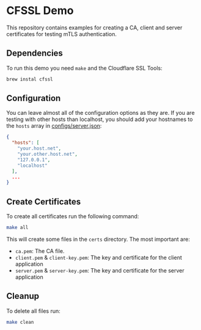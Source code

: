 # CFSSL Demo
This repository contains examples for creating a CA, client and server certificates for testing mTLS authentication.

## Dependencies
To run this demo you need `make` and the Cloudflare SSL Tools:

```bash
brew instal cfssl
```

## Configuration
You can leave almost all of the configuration options as they are. 
If you are testing with other hosts than localhost, you should add your hostnames to the `hosts` array in [configs/server.json](configs/server.json):
```json
{
  "hosts": [
    "your.host.net",
    "your.other.host.net",
    "127.0.0.1",
    "localhost"
  ],
  ...
}
```

## Create Certificates
To create all certificates run the following command:

```bash
make all
```

This will create some files in the `certs` directory. The most important are:

* `ca.pem`: The CA file.
* `client.pem` & `client-key.pem`: The key and certificate for the client application
* `server.pem` & `server-key.pem`: The key and certificate for the server application

## Cleanup
To delete all files run:

```bash
make clean
```
